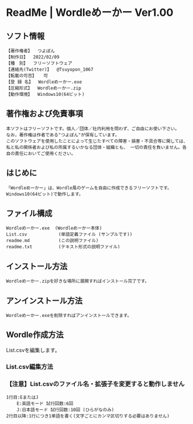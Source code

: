 # ReadMe | Wordleめーかー Ver1.00
## ソフト情報
    【著作権者】  つよぽん  
    【制作日】  2022/02/09  
    【種　別】  フリーソフトウェア  
    【連絡先(Twitter)】  @Tsuyopon_1067  
    【転載の可否】 　可  
    【登 録 名】  Wordleめーかー.exe  
    【圧縮形式】  Wordleめーかー.zip  
    【動作環境】  Windows10(64ビット)  


## 著作権および免責事項
    本ソフトはフリーソフトです。個人／団体／社内利用を問わず、ご自由にお使い下さい。  
    なお，著作権は作者である"つよぽん"が保有しています。  
    このソフトウェアを使用したことによって生じたすべての障害・損害・不具合等に関しては、私と私の関係者および私の所属するいかなる団体・組織とも、 一切の責任を負いません。各自の責任においてご使用ください。

## はじめに
	「Wordleめーかー」は、Wordle風のゲームを自由に作成できるフリーソフトです。
	Windows10(64ビット)で動作します。

## ファイル構成
	Wordleめーかー.exe  (Wordleめーかー本体)
	List.csv            (単語定義ファイル (サンプルです))
	readme.md	        (この説明ファイル)
	readme.txt	        (テキスト形式の説明ファイル)
	
## インストール方法
	Wordleめーかー.zipを好きな場所に展開すればインストール完了です。

## アンインストール方法
	Wordleめーかー.exeを削除すればアンインストールできます。

## Wordle作成方法
List.csvを編集します。
### List.csv編集方法
### 【注意】List.csvのファイル名・拡張子を変更すると動作しません
    1行目:EまたはJ
        E:英語モード 試行回数:6回
        J:日本語モード 試行回数:10回 (ひらがなのみ)
    2行目以降:1行につき1単語を書く(文字ごとにカンマ区切りする必要はありません)

